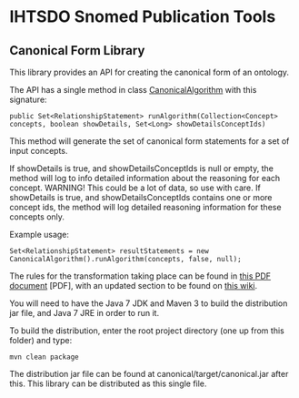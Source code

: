 IHTSDO Snomed Publication Tools
===============================

Canonical Form Library
----------------------

This library provides an API for creating the canonical form of an ontology.

The API has a single method in class [CanonicalAlgorithm](src/main/java/com/ihtsdo/snomed/canonical/CanonicalAlgorithm.java) with this signature:

    public Set<RelationshipStatement> runAlgorithm(Collection<Concept> concepts, boolean showDetails, Set<Long> showDetailsConceptIds)

This method will generate the set of canonical form statements for a set of input concepts. 

If showDetails is true, and showDetailsConceptIds is null or empty, the method will log to info detailed information about the reasoning for each concept. WARNING! This could be a lot of data, so use with care. If showDetails is true, and showDetailsConceptIds contains one or more concept ids, the method will log detailed reasoning information for these concepts only.

Example usage:

    Set<RelationshipStatement> resultStatements = new CanonicalAlgorithm().runAlgorithm(concepts, false, null);


The rules for the transformation taking place can be found in [this PDF document](https://github.com/sparkling/snomed-publish/blob/master/doc/doc1_CanonicalTableGuide_Current-en-US_INT_20130131.pdf?raw=true) [PDF], with an updated section to be found on [this wiki](https://sites.google.com/a/ihtsdo.org/snomed-publish/canonical/algorithm).

You will need to have the Java 7 JDK and Maven 3 to build the distribution jar file, and Java 7 JRE in order to run it.

To build the distribution, enter the root project directory (one up from this folder) and type:

    mvn clean package
    
The distribution jar file can be found at canonical/target/canonical.jar after this. This library can be distributed as this single file.
